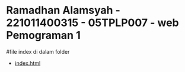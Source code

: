 # Ramadhan Alamsyah - 221011400315 - 05TPLP007 - web Pemograman 1
#file index di dalam folder 
- [index.html](./ramadhan-alamsyah-05tplp007/index.html)
